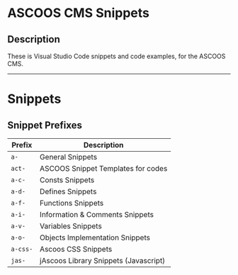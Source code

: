 # ASCOOS CMS Snippets

## Description

These is Visual Studio Code snippets and code examples, for the ASCOOS CMS.

***

# Snippets

## Snippet Prefixes

| Prefix   | Description 
| -------- | ------------------------------------------
| `a-`     | General Snippets
| `act-`   | ASCOOS Snippet Templates for codes
| `a-c-`   | Consts Snippets
| `a-d-`   | Defines Snippets
| `a-f-`   | Functions Snippets
| `a-i-`   | Information & Comments Snippets
| `a-v-`   | Variables Snippets
| `a-o-`   | Objects Implementation Snippets
| `a-css-` | Ascoos CSS Snippets
| `jas-`   | jAscoos Library Snippets (Javascript)
